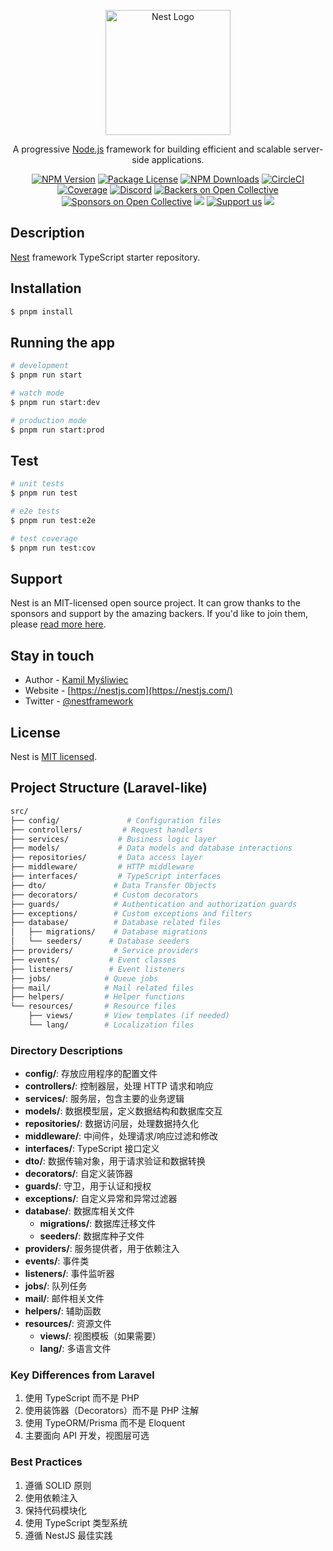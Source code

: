 <p align="center">
  <a href="http://nestjs.com/" target="blank"><img src="https://nestjs.com/img/logo-small.svg" width="200" alt="Nest Logo" /></a>
</p>

[circleci-image]: https://img.shields.io/circleci/build/github/nestjs/nest/master?token=abc123def456
[circleci-url]: https://circleci.com/gh/nestjs/nest

  <p align="center">A progressive <a href="http://nodejs.org" target="_blank">Node.js</a> framework for building efficient and scalable server-side applications.</p>
    <p align="center">
<a href="https://www.npmjs.com/~nestjscore" target="_blank"><img src="https://img.shields.io/npm/v/@nestjs/core.svg" alt="NPM Version" /></a>
<a href="https://www.npmjs.com/~nestjscore" target="_blank"><img src="https://img.shields.io/npm/l/@nestjs/core.svg" alt="Package License" /></a>
<a href="https://www.npmjs.com/~nestjscore" target="_blank"><img src="https://img.shields.io/npm/dm/@nestjs/common.svg" alt="NPM Downloads" /></a>
<a href="https://circleci.com/gh/nestjs/nest" target="_blank"><img src="https://img.shields.io/circleci/build/github/nestjs/nest/master" alt="CircleCI" /></a>
<a href="https://coveralls.io/github/nestjs/nest?branch=master" target="_blank"><img src="https://coveralls.io/repos/github/nestjs/nest/badge.svg?branch=master#9" alt="Coverage" /></a>
<a href="https://discord.gg/G7Qnnhy" target="_blank"><img src="https://img.shields.io/badge/discord-online-brightgreen.svg" alt="Discord"/></a>
<a href="https://opencollective.com/nest#backer" target="_blank"><img src="https://opencollective.com/nest/backers/badge.svg" alt="Backers on Open Collective" /></a>
<a href="https://opencollective.com/nest#sponsor" target="_blank"><img src="https://opencollective.com/nest/sponsors/badge.svg" alt="Sponsors on Open Collective" /></a>
  <a href="https://paypal.me/kamilmysliwiec" target="_blank"><img src="https://img.shields.io/badge/Donate-PayPal-ff3f59.svg"/></a>
    <a href="https://opencollective.com/nest#sponsor"  target="_blank"><img src="https://img.shields.io/badge/Support%20us-Open%20Collective-41B883.svg" alt="Support us"></a>
  <a href="https://twitter.com/nestframework" target="_blank"><img src="https://img.shields.io/twitter/follow/nestframework.svg?style=social&label=Follow"></a>
</p>
  <!--[![Backers on Open Collective](https://opencollective.com/nest/backers/badge.svg)](https://opencollective.com/nest#backer)
  [![Sponsors on Open Collective](https://opencollective.com/nest/sponsors/badge.svg)](https://opencollective.com/nest#sponsor)-->

## Description

[Nest](https://github.com/nestjs/nest) framework TypeScript starter repository.

## Installation

```bash
$ pnpm install
```

## Running the app

```bash
# development
$ pnpm run start

# watch mode
$ pnpm run start:dev

# production mode
$ pnpm run start:prod
```

## Test

```bash
# unit tests
$ pnpm run test

# e2e tests
$ pnpm run test:e2e

# test coverage
$ pnpm run test:cov
```

## Support

Nest is an MIT-licensed open source project. It can grow thanks to the sponsors and support by the amazing backers. If you'd like to join them, please [read more here](https://docs.nestjs.com/support).

## Stay in touch

- Author - [Kamil Myśliwiec](https://kamilmysliwiec.com)
- Website - [https://nestjs.com](https://nestjs.com/)
- Twitter - [@nestframework](https://twitter.com/nestframework)

## License

Nest is [MIT licensed](LICENSE).

## Project Structure (Laravel-like)

```bash
src/
├── config/               # Configuration files
├── controllers/         # Request handlers
├── services/           # Business logic layer
├── models/             # Data models and database interactions
├── repositories/       # Data access layer
├── middleware/         # HTTP middleware
├── interfaces/         # TypeScript interfaces
├── dto/               # Data Transfer Objects
├── decorators/        # Custom decorators
├── guards/            # Authentication and authorization guards
├── exceptions/        # Custom exceptions and filters
├── database/          # Database related files
│   ├── migrations/    # Database migrations
│   └── seeders/      # Database seeders
├── providers/         # Service providers
├── events/           # Event classes
├── listeners/        # Event listeners
├── jobs/            # Queue jobs
├── mail/            # Mail related files
├── helpers/         # Helper functions
└── resources/       # Resource files
    ├── views/       # View templates (if needed)
    └── lang/        # Localization files
```

### Directory Descriptions

- **config/**: 存放应用程序的配置文件
- **controllers/**: 控制器层，处理 HTTP 请求和响应
- **services/**: 服务层，包含主要的业务逻辑
- **models/**: 数据模型层，定义数据结构和数据库交互
- **repositories/**: 数据访问层，处理数据持久化
- **middleware/**: 中间件，处理请求/响应过滤和修改
- **interfaces/**: TypeScript 接口定义
- **dto/**: 数据传输对象，用于请求验证和数据转换
- **decorators/**: 自定义装饰器
- **guards/**: 守卫，用于认证和授权
- **exceptions/**: 自定义异常和异常过滤器
- **database/**: 数据库相关文件
  - **migrations/**: 数据库迁移文件
  - **seeders/**: 数据库种子文件
- **providers/**: 服务提供者，用于依赖注入
- **events/**: 事件类
- **listeners/**: 事件监听器
- **jobs/**: 队列任务
- **mail/**: 邮件相关文件
- **helpers/**: 辅助函数
- **resources/**: 资源文件
  - **views/**: 视图模板（如果需要）
  - **lang/**: 多语言文件

### Key Differences from Laravel

1. 使用 TypeScript 而不是 PHP
2. 使用装饰器（Decorators）而不是 PHP 注解
3. 使用 TypeORM/Prisma 而不是 Eloquent
4. 主要面向 API 开发，视图层可选

### Best Practices

1. 遵循 SOLID 原则
2. 使用依赖注入
3. 保持代码模块化
4. 使用 TypeScript 类型系统
5. 遵循 NestJS 最佳实践
